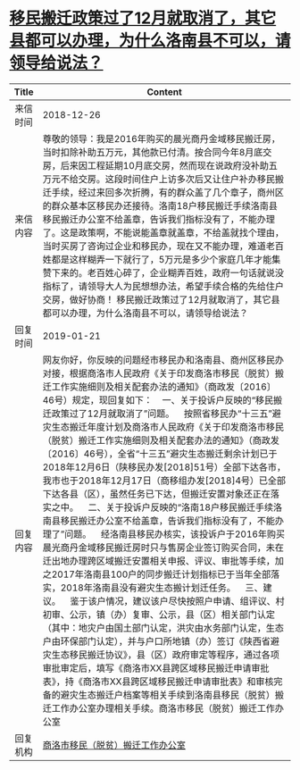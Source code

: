 # [移民搬迁政策过了12月就取消了，其它县都可以办理，为什么洛南县不可以，请领导给说法？](http://www.shangluo.gov.cn/zmhd/ldxxxx.jsp?urltype=leadermail.LeaderMailContentUrl&wbtreeid=1112&leadermailid=5094)

| Title |                                                                                                                                                                                                                                                                                                                                                                                               Content                                                                                                                                                                                                                                                                                                                                                                                                |
|:-----:|------------------------------------------------------------------------------------------------------------------------------------------------------------------------------------------------------------------------------------------------------------------------------------------------------------------------------------------------------------------------------------------------------------------------------------------------------------------------------------------------------------------------------------------------------------------------------------------------------------------------------------------------------------------------------------------------------------------------------------------------------------------------------------------------------|
| 来信时间  | 2018-12-26                                                                                                                                                                                                                                                                                                                                                                                                                                                                                                                                                                                                                                                                                                                                                                                           |
| 来信内容  | 尊敬的领导：我是2016年购买的晨光商丹金域移民搬迁房，当时扣除补助五万元，其他款已付清。按合同今年8月底交房，后来因工程延期10月底交房，然而现在说政府没补助五万元不给交房。这段时间住户上访多次后又让住户补办移民搬迁手续，经过来回多次折腾，有的群众盖了几个章子，商州区的群众基本区移民办还接待。洛南18户移民搬迁手续洛南县移民搬迁办公室不给盖章，告诉我们指标没有了，不能办理了。这是政策啊，不能说能盖章就盖章，不给盖就找个理由，当时买房了咨询过企业和移民办，现在又不能办理，难道老百姓都是这样糊弄一下就行了，5万元是多少个家庭几年才能集赞下来的。老百姓心碎了，企业糊弄百姓，政府一句话就说没指标了，请领导大人为民想想办法，希望手续合格的先给住户交房，做好协商！ 移民搬迁政策过了12月就取消了，其它县都可以办理，为什么洛南县不可以，请领导给说法？                                                                                                                                                                                                                                                                                                                                                                                                               |
| 回复时间  | 2019-01-21                                                                                                                                                                                                                                                                                                                                                                                                                                                                                                                                                                                                                                                                                                                                                                                           |
| 回复内容  | 网友你好，你反映的问题经市移民办和洛南县、商州区移民办对接，根据商洛市人民政府《关于印发商洛市移民（脱贫）搬迁工作实施细则及相关配套办法的通知》（商政发〔2016〕46号）规定，现回复如下：    一、关于投诉户反映的“移民搬迁政策过了12月就取消了”问题。    按照省移民办“十三五”避灾生态搬迁年度计划及商洛市人民政府《关于印发商洛市移民（脱贫）搬迁工作实施细则及相关配套办法的通知》（商政发〔2016〕46号），全省“十三五”避灾生态搬迁剩余计划已于2018年12月6日（陕移民办发[2018]51号）全部下达各市，我市也于2018年12月17日（商移组办发[2018]4号）已全部下达各县（区），虽然任务已下达，但搬迁安置对象还正在落实之中。    二、关于投诉户反映的“洛南18户移民搬迁手续洛南县移民搬迁办公室不给盖章，告诉我们指标没有了，不能办理了”问题。    经洛南县移民办核实，该投诉户于2016年购买晨光商丹金域移民搬迁房时只与售房企业签订购买合同，未在迁出地办理跨区域搬迁安置相关申报、评议、审批等手续，加之2017年洛南县100户的同步搬迁计划指标已于当年全部落实，2018年洛南县没有避灾生态搬计划迁任务。    三、建议。    鉴于该户情况，建议该户尽快按照户申请、组评议、村初审、公示，镇（办）复审、公示，县（区）相关部门认定（其中：地灾户由国土部门认定，洪灾由水务部门认定，生态户由环保部门认定），并与户口所地镇（办）签订《陕西省避灾生态移民搬迁协议》，县（区）政府审定等程序，通过各项审批审定后，填写《商洛市XX县跨区域移民搬迁申请审批表》，持《商洛市XX县跨区域移民搬迁申请审批表》和审核完备的避灾生态搬迁户档案等相关手续到洛南县移民（脱贫）搬迁工作办公室办理相关手续。商洛市移民（脱贫）搬迁工作办公室 |
| 回复机构  | [商洛市移民（脱贫）搬迁工作办公室](../../category/agencies/商洛市移民（脱贫）搬迁工作办公室.md)                                                                                                                                                                                                                                                                                                                                                                                                                                                                                                                                                                                                                                                                                                                                      |